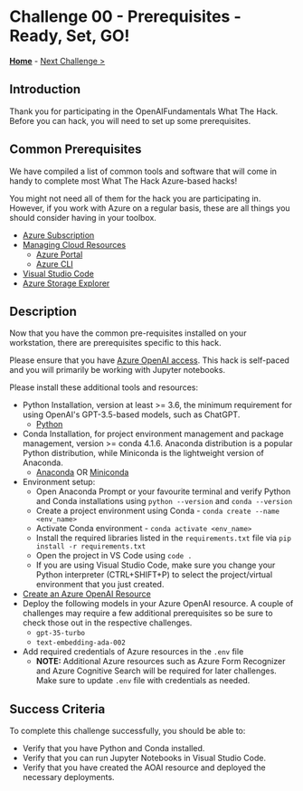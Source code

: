 # Challenge 00 - Prerequisites - Ready, Set, GO!

**[Home](../README.md)** - [Next Challenge >](./Challenge-01.md)

## Introduction

Thank you for participating in the OpenAIFundamentals What The Hack. Before you can hack, you will need to set up some prerequisites.

## Common Prerequisites

We have compiled a list of common tools and software that will come in handy to complete most What The Hack Azure-based hacks!

You might not need all of them for the hack you are participating in. However, if you work with Azure on a regular basis, these are all things you should consider having in your toolbox.

<!-- If you are editing this template manually, be aware that these links are only designed to work if this Markdown file is in the /xxx-HackName/Student/ folder of your hack. -->

- [Azure Subscription](../../../000-HowToHack/WTH-Common-Prerequisites.md#azure-subscription)
- [Managing Cloud Resources](../../../000-HowToHack/WTH-Common-Prerequisites.md#managing-cloud-resources)
  - [Azure Portal](../../../000-HowToHack/WTH-Common-Prerequisites.md#azure-portal)
  - [Azure CLI](../../../000-HowToHack/WTH-Common-Prerequisites.md#azure-cli)
- [Visual Studio Code](../../../000-HowToHack/WTH-Common-Prerequisites.md#visual-studio-code)
- [Azure Storage Explorer](../../../000-HowToHack/WTH-Common-Prerequisites.md#azure-storage-explorer)

## Description

Now that you have the common pre-requisites installed on your workstation, there are prerequisites specific to this hack. 

Please ensure that you have [Azure OpenAI access](https://aka.ms/oaiapply). This hack is self-paced and you will primarily be working with Jupyter notebooks.

Please install these additional tools and resources:

- Python Installation, version at least \>= 3.6, the minimum requirement for using OpenAI's GPT-3.5-based models, such as ChatGPT.
  - [Python](https://www.python.org/downloads)
- Conda Installation, for project environment management and package management, version \>= conda 4.1.6. Anaconda distribution is a popular Python distribution, while Miniconda is the lightweight version of Anaconda.
  - [Anaconda](https://docs.anaconda.com/anaconda/install) OR [Miniconda](https://docs.conda.io/en/latest/miniconda.html)
- Environment setup:
  - Open Anaconda Prompt or your favourite terminal and verify Python and Conda installations using `python --version` and `conda --version`
  - Create a project environment using Conda - `conda create --name <env_name>`
  - Activate Conda environment - `conda activate <env_name>`
  - Install the required libraries listed in the `requirements.txt` file via `pip install -r requirements.txt`
  - Open the project in VS Code using `code .`
  - If you are using Visual Studio Code, make sure you change your Python interpreter (CTRL+SHIFT+P) to select the project/virtual environment that you just created.
- [Create an Azure OpenAI Resource](https://learn.microsoft.com/en-us/azure/cognitive-services/openai/overview) 
- Deploy the following models in your Azure OpenAI resource. A couple of challenges may require a few additional prerequisites so be sure to check those out in the respective challenges. 
  - `gpt-35-turbo`
  - `text-embedding-ada-002`
- Add required credentials of Azure resources in the `.env` file
  - **NOTE:** Additional Azure resources such as Azure Form Recognizer and Azure Cognitive Search will be required for later challenges. Make sure to update ``.env`` file with credentials as needed. 

## Success Criteria

To complete this challenge successfully, you should be able to:

- Verify that you have Python and Conda installed.
- Verify that you can run Jupyter Notebooks in Visual Studio Code.
- Verify that you have created the AOAI resource and deployed the necessary deployments.

